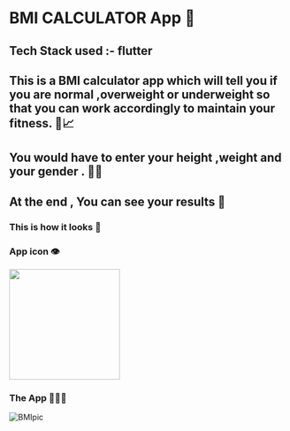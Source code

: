 # BMI CALCULATOR App 💪
## Tech Stack used :- flutter
## This is a BMI calculator app which will tell you if you are normal ,overweight or underweight so that you can work accordingly to maintain your fitness. 🔩📈
## You would have to enter your height ,weight and your gender . 👦👧
## At the end , You can see your results 💬
### This is how it looks 💫
### App icon 👁️
<img src="https://user-images.githubusercontent.com/75165587/141086666-be140008-af85-489a-8064-1dabe4c38d4b.jpg" width="200">

### The App 🤜🔥🤛
![BMIpic](https://user-images.githubusercontent.com/75165587/141086750-fa05cb65-7f79-4747-bef8-e3cb41221c50.png)
